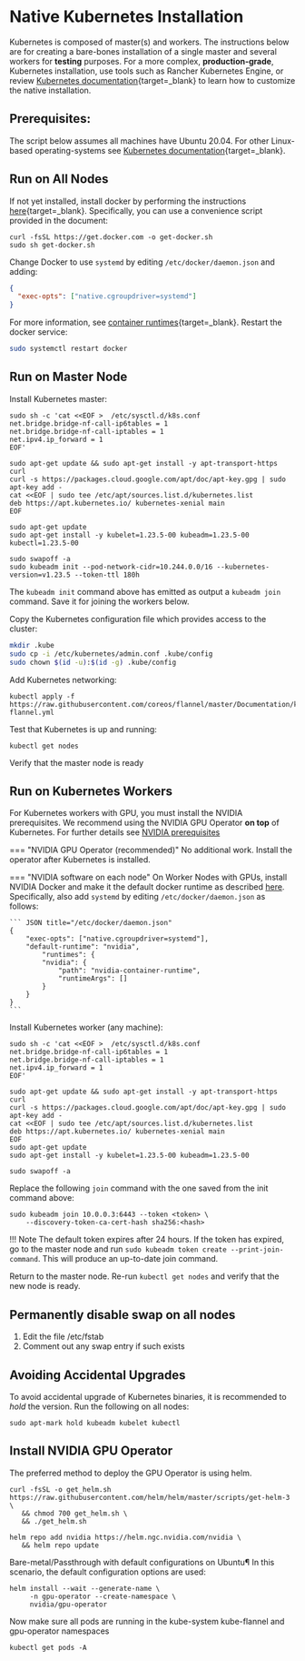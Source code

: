 # Native Kubernetes Installation

Kubernetes is composed of master(s) and workers. The instructions below are for creating a bare-bones installation of a single master and several workers for __testing__ purposes. For a more complex, __production-grade__, Kubernetes installation, use tools such as Rancher Kubernetes Engine, or review [Kubernetes documentation](https://kubernetes.io/docs/setup/production-environment/tools/kubeadm/create-cluster-kubeadm/){target=_blank} to learn how to customize the native installation.

## Prerequisites:

The script below assumes all machines have Ubuntu 20.04. For other Linux-based operating-systems see [Kubernetes documentation](https://kubernetes.io/docs/setup/production-environment/tools/kubeadm/install-kubeadm/){target=_blank}. 


## Run on All Nodes

If not yet installed, install docker by performing the instructions [here](https://docs.docker.com/engine/install/ubuntu/){target=_blank}. Specifically, you can use a convenience script provided in the document:
``` shell
curl -fsSL https://get.docker.com -o get-docker.sh
sudo sh get-docker.sh
```

Change Docker to use `systemd` by editing `/etc/docker/daemon.json` and adding:

``` JSON title="/etc/docker/daemon.json"
{
  "exec-opts": ["native.cgroupdriver=systemd"]
}
```
For more information, see [container runtimes](https://kubernetes.io/docs/setup/production-environment/container-runtimes/#docker){target=_blank}. Restart the docker service:

``` bash
sudo systemctl restart docker
```
## Run on Master Node

Install Kubernetes master:
``` shell
sudo sh -c 'cat <<EOF >  /etc/sysctl.d/k8s.conf
net.bridge.bridge-nf-call-ip6tables = 1
net.bridge.bridge-nf-call-iptables = 1
net.ipv4.ip_forward = 1
EOF'

sudo apt-get update && sudo apt-get install -y apt-transport-https curl
curl -s https://packages.cloud.google.com/apt/doc/apt-key.gpg | sudo apt-key add -
cat <<EOF | sudo tee /etc/apt/sources.list.d/kubernetes.list
deb https://apt.kubernetes.io/ kubernetes-xenial main
EOF

sudo apt-get update
sudo apt-get install -y kubelet=1.23.5-00 kubeadm=1.23.5-00 kubectl=1.23.5-00
```

```
sudo swapoff -a
sudo kubeadm init --pod-network-cidr=10.244.0.0/16 --kubernetes-version=v1.23.5 --token-ttl 180h
```


The `kubeadm init` command above has emitted as output a `kubeadm join` command. Save it for joining the workers below. 

Copy the Kubernetes configuration file which provides access to the cluster: 
``` bash
mkdir .kube
sudo cp -i /etc/kubernetes/admin.conf .kube/config
sudo chown $(id -u):$(id -g) .kube/config
```

Add Kubernetes networking:
``` 
kubectl apply -f https://raw.githubusercontent.com/coreos/flannel/master/Documentation/kube-flannel.yml
```

Test that Kubernetes is up and running:
```
kubectl get nodes
```
Verify that the master node is ready



## Run on Kubernetes Workers

For Kubernetes workers with GPU, you must install the NVIDIA prerequisites. We recommend using the NVIDIA GPU Operator __on top__ of Kubernetes. For further details see [NVIDIA prerequisites](cluster-install.md#step-2-nvidia)


=== "NVIDIA GPU Operator (recommended)"
    No additional work. Install the operator after Kubernetes is installed. 

=== "NVIDIA software on each node"
    On Worker Nodes with GPUs, install NVIDIA Docker and make it the default docker runtime as described [here](../cluster-prerequisites/#nvidia). Specifically, also add `systemd` by editing `/etc/docker/daemon.json` as follows:

    ``` JSON title="/etc/docker/daemon.json"
    {
        "exec-opts": ["native.cgroupdriver=systemd"],
        "default-runtime": "nvidia",
            "runtimes": {
            "nvidia": {
                "path": "nvidia-container-runtime",
                "runtimeArgs": []
            }
        }
    }
    ```

Install Kubernetes worker (any machine):
``` shell
sudo sh -c 'cat <<EOF >  /etc/sysctl.d/k8s.conf
net.bridge.bridge-nf-call-ip6tables = 1
net.bridge.bridge-nf-call-iptables = 1
net.ipv4.ip_forward = 1
EOF'

sudo apt-get update && sudo apt-get install -y apt-transport-https curl
curl -s https://packages.cloud.google.com/apt/doc/apt-key.gpg | sudo apt-key add -
cat <<EOF | sudo tee /etc/apt/sources.list.d/kubernetes.list
deb https://apt.kubernetes.io/ kubernetes-xenial main
EOF
sudo apt-get update
sudo apt-get install -y kubelet=1.23.5-00 kubeadm=1.23.5-00

sudo swapoff -a
```

Replace the following `join` command with the one saved from the init command above:

``` shell
sudo kubeadm join 10.0.0.3:6443 --token <token> \
    --discovery-token-ca-cert-hash sha256:<hash>
```

!!! Note
    The default token expires after 24 hours. If the token has expired, go to the master node and run `sudo kubeadm token create --print-join-command`. This will produce an up-to-date join command.


Return to the master node. Re-run `kubectl get nodes` and verify that the new node is ready.


## Permanently disable swap on all nodes

1. Edit the file /etc/fstab
2. Comment out any swap entry if such exists

## Avoiding Accidental Upgrades

To avoid accidental upgrade of Kubernetes binaries, it is recommended to _hold_ the version. Run the following on all nodes:

```
sudo apt-mark hold kubeadm kubelet kubectl
```

## Install NVIDIA GPU Operator

The preferred method to deploy the GPU Operator is using helm.

```
curl -fsSL -o get_helm.sh https://raw.githubusercontent.com/helm/helm/master/scripts/get-helm-3 \
   && chmod 700 get_helm.sh \
   && ./get_helm.sh
```

```
helm repo add nvidia https://helm.ngc.nvidia.com/nvidia \
   && helm repo update
```

Bare-metal/Passthrough with default configurations on Ubuntu¶
In this scenario, the default configuration options are used:

```
helm install --wait --generate-name \
     -n gpu-operator --create-namespace \
     nvidia/gpu-operator
```

Now make sure all pods are running in the kube-system kube-flannel and gpu-operator namespaces 

```
kubectl get pods -A
```
